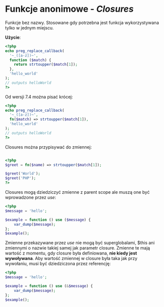 # Funkcje anonimowe - _Closures_

Funkcje bez nazwy. Stosowane gdy potrzebna jest funkcja wykorzystywana tylko w jednym miejscu.

**Użycie**:
```php
<?php
echo preg_replace_callback(
  '~_([a-z])~',
  function ($match) {
    return strtoupper($match[1]);
  },
  'hello_world'
);
// outputs helloWorld
?>
```

Od wersji 7.4 można pisać krócej:
```php
<?php
echo preg_replace_callback(
  '~_([a-z])~',
  fn($match) => strtoupper($match[1]),
  'hello_world'
);
// outputs helloWorld
?>
```

Closures można przypisywać do zmiennej:
```php

<?php
$greet = fn($name) => strtoupper($match[1]);

$greet('World');
$greet('PHP');
?>

```

Closures mogą dziedziczyć zmienne z parent scope ale muszą one być wprowadzone przez _use_:
```php
<?php
$message = 'hello';

$example = function () use ($message) {
    var_dump($message);
};
$example();
```
Zmienne przekazywane przez _use_ nie mogą być superglobalami, $this ani zmiennymi o nazwie takiej samej jak parametr closure. Zmienne te mają wartość z momentu, gdy closure była definiowana, **nie kiedy jest wywoływana**. Aby wartość zmiennej w closure była taka jak przy wywołaniu, musi być dziedziczona przez referencję:
```php
<?php
$message = 'hello';

$example = function () use (&$message) {
    var_dump($message);
};
$example();
```
